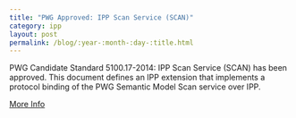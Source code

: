 ```yaml
---
title: "PWG Approved: IPP Scan Service (SCAN)"
category: ipp
layout: post
permalink: /blog/:year-:month-:day-:title.html
---
```


PWG Candidate Standard 5100.17-2014: IPP Scan Service (SCAN) has been approved. This document defines an IPP extension that implements a protocol binding of the PWG Semantic Model Scan service over IPP.

<a class="btn btn-secondary btn-sm" href="http://ftp.pwg.org/pub/pwg/candidates/cs-ippscan10-20140918-5100.17.pdf">More Info</a>
